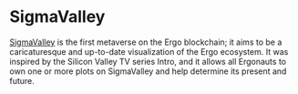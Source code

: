# SigmaValley

[SigmaValley](https://www.sigmavalley.org/) is the first metaverse on the Ergo blockchain; it aims to be a caricaturesque and up-to-date visualization of the Ergo ecosystem. It was inspired by the Silicon Valley TV series Intro, and it allows all Ergonauts to own one or more plots on SigmaValley and help determine its present and future.
